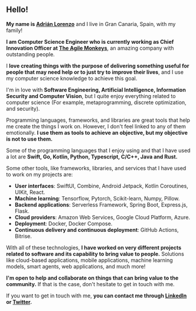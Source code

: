 ## Hello!

**My name is [Adrián Lorenzo](https://adrianlorenzo.dev)** and I live in Gran Canaria, Spain, with my family! 

**I am Computer Science Engineer who is currently working as Chief Innovation Officer at [The Agile Monkeys](https://www.theagilemonkeys.com)**, an amazing company with outstanding people. 

I **love creating things with the purpose of delivering something useful for people that may need help or to just try to improve their lives**, and I use my computer science knowledge to achieve this goal.

I'm in love with **Software Engineering, Artificial Intelligence, Information Security and Computer Vision**, but I quite enjoy everything related to computer science (For example, metaprogramming, discrete optimization, and security).

Programming languages, frameworks, and libraries are great tools that help me create the things I work on. However, I don't feel linked to any of them emotionally. **I use them as tools to achieve an objective, but my objective is not to use them.**

Some of the programming languages that I enjoy using and that I have used a lot are **Swift, Go, Kotlin, Python, Typescript, C/C++, Java and Rust.**

Some other tools, like frameworks, libraries, and services that I have used to work on my projects are: 

- **User interfaces**: SwiftUI, Combine, Android Jetpack, Kotlin Coroutines, UIKit, React.
- **Machine learning**: Tensorflow, Pytorch, Scikit-learn, Numpy, Pillow. 
- **Backend applications**: Serverless Framework, Spring Boot, Express.js, Flask.
- **Cloud providers**: Amazon Web Services, Google Cloud Platform, Azure.
- **Deployment**: Docker, Docker Compose.
- **Continuous delivery and continuous deployment**: GitHub Actions, Bitrise.

With all of these technologies, **I have worked on very different projects related to software and its capability to bring value to people.** Solutions like cloud-based applications, mobile applications, machine learning models, smart agents, web applications, and much more!

**I'm open to help and collaborate on things that can bring value to the community.** If that is the case, don't hesitate to get in touch with me.

If you want to get in touch with me, **you can contact me through [LinkedIn](https://www.linkedin.com/in/adrianlorenzomelian/) or [Twitter](https://twitter.com/xAdrianLorenzo).**
